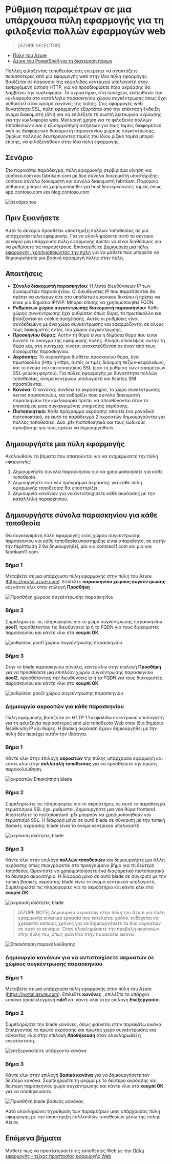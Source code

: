 <properties
   pageTitle="Ρύθμιση παραμέτρων σε μια υπάρχουσα εφαρμογή πύλης για τη φιλοξενία πολλών τοποθεσιών στην πύλη του Azure | Microsoft Azure"
   description="Αυτή η σελίδα παρέχει οδηγίες για να ρυθμίσετε τις παραμέτρους μιας υπάρχουσας πύλη Azure εφαρμογής για τη φιλοξενία πολλές εφαρμογές web στην ίδια πύλη με την πύλη του Azure."
   documentationCenter="na"
   services="application-gateway"
   authors="georgewallace"
   manager="carmonm"
   editor="tysonn"/>
<tags
   ms.service="application-gateway"
   ms.devlang="na"
   ms.topic="article"
   ms.tgt_pltfrm="na"
   ms.workload="infrastructure-services"
   ms.date="10/25/2016"
   ms.author="gwallace"/>


# <a name="configure-an-existing-application-gateway-for-hosting-multiple-web-applications"></a>Ρύθμιση παραμέτρων σε μια υπάρχουσα πύλη εφαρμογής για τη φιλοξενία πολλών εφαρμογών web

> [AZURE.SELECTOR]
- [Πύλη του Azure](application-gateway-create-multisite-portal.md)
- [Azure του PowerShell για τη διαχείριση πόρων](application-gateway-create-multisite-azureresourcemanager-powershell.md)

Πολλές φιλοξενίας τοποθεσίας σάς επιτρέπει να αναπτύξετε περισσότερες από μία εφαρμογής web στην ίδια πύλη εφαρμογής. Βασίζεται σε παρουσία της κεφαλίδας κεντρικού υπολογιστή στην εισερχόμενη αίτηση HTTP, για να προσδιορίσετε ποια ακρόασης θα λαμβάνει την κυκλοφορία. Το ακροατήριο, στη συνέχεια, κατευθύνει την κυκλοφορία στο κατάλληλο παρασκηνίου χώρου συγκέντρωσης όπως έχει ρυθμιστεί στον ορισμό κανόνες της πύλης. Στις εφαρμογές web δυνατότητα SSL, πύλη εφαρμογής εξαρτάται από την επέκταση ένδειξη όνομα διακομιστή (SNI) για να επιλέξετε τη σωστή λειτουργία ακρόασης για την κυκλοφορία web. Μια κοινή χρήση για τη φιλοξενία πολλών τοποθεσιών είναι η εξισορρόπηση αιτήσεων για τους τομείς διαφορετικό web σε διαφορετικό διακομιστή παρασκηνίου χώρους συγκέντρωσης. Ομοίως πολλούς δευτερεύοντες τομείς του ίδιου ριζικό τομέα μπορεί επίσης, να φιλοξενηθούν στην ίδια πύλη εφαρμογής.

## <a name="scenario"></a>Σενάριο

Στο παρακάτω παράδειγμα, πύλη εφαρμογής σερβίρισμα κίνηση για contoso.com και fabrikam.com με δύο σύνολα διακομιστή υποστήριξης: contoso σύνολο διακομιστή και σύνολο διακομιστή fabrikam. Παρόμοια ρύθμισης μπορεί να χρησιμοποιηθεί για host δευτερεύοντες τομείς όπως app.contoso.com και blog.contoso.com.

![σενάριο του][multisite]

## <a name="before-you-begin"></a>Πριν ξεκινήσετε

Αυτό το σενάριο προσθέτει υποστήριξη πολλών τοποθεσίας σε μια υπάρχουσα πύλη εφαρμογής. Για να ολοκληρώσετε αυτό το σενάριο σενάριο μια υπάρχουσα πύλη εφαρμογής πρέπει να είναι διαθέσιμος για να ρυθμίσετε τις παραμέτρους. Επισκεφθείτε [Δημιουργία μια πύλη εφαρμογής, χρησιμοποιώντας την πύλη](./application-gateway-create-gateway-portal.md) για να μάθετε πώς μπορείτε να δημιουργήσετε μια βασική εφαρμογή πύλης στην πύλη.

## <a name="requirements"></a>Απαιτήσεις

- **Σύνολο διακομιστή παρασκηνίου:** Η λίστα διευθύνσεων IP των διακομιστών παρασκηνίου. Οι διευθύνσεις IP που παρατίθενται θα πρέπει να ανήκουν είτε στο υποδίκτυο εικονικού δικτύου ή πρέπει να είναι μια δημόσια IP/VIP. Μπορεί επίσης να χρησιμοποιηθεί FQDN.
- **Ρυθμίσεων χώρου συγκέντρωσης διακομιστή παρασκηνίου:** Κάθε χώρος συγκέντρωσης έχει ρυθμίσεις όπως θύρα, το πρωτόκολλο και βασίζονται σε cookie συσχέτισης. Αυτές οι ρυθμίσεις είναι συνδεδεμένη με ένα χώρο συγκέντρωσης και εφαρμόζονται σε όλους τους διακομιστές εντός του χώρου συγκέντρωσης.
- **Προσκηνίου θύρας:** Αυτήν τη θύρα είναι η δημόσια θύρα που είναι δυνατό το άνοιγμα της εφαρμογής πύλης. Κίνηση επισκέψεις αυτήν τη θύρα και, στη συνέχεια, γίνεται ανακατεύθυνση σε έναν από τους διακομιστές παρασκηνίου.
- **Ακρόασης:** Το ακροατήριο διαθέτει προσκηνίου θύρα, ένα πρωτόκολλο (Http ή Https, αυτές οι τιμές διάκριση πεζών-κεφαλαίων), και το όνομα του πιστοποιητικού SSL (εάν τη ρύθμιση των παραμέτρων SSL μείωση φόρτου). Για πύλες εφαρμογής με δυνατότητα πολλών τοποθεσίας, όνομα κεντρικού υπολογιστή και δείκτες SNI προστίθενται.
- **Κανόνα:** Ο κανόνας συνδέει το ακροατήριο, το χώρο συγκέντρωσης server παρασκηνίου, και καθορίζει ποιο σύνολο διακομιστή παρασκηνίου την κυκλοφορία πρέπει να απευθύνονται όταν το επισκέψεις μιας συγκεκριμένης υπηρεσίας ακρόασης.
- **Πιστοποιητικά:** Κάθε πρόγραμμα ακρόασης απαιτεί ένα μοναδικό πιστοποιητικό, σε αυτό το παράδειγμα 2 ακροατών δημιουργούνται για πολλές τοποθεσίες. Δύο .pfx πιστοποιητικά και τους κωδικούς πρόσβασης για τους πρέπει να δημιουργηθούν.

## <a name="create-an-application-gateway"></a>Δημιουργήστε μια πύλη εφαρμογής

Ακολουθούν τα βήματα που απαιτούνται για να ενημερώσετε την πύλη εφαρμογής:

1. Δημιουργήστε σύνολα παρασκηνίου για να χρησιμοποιήσετε για κάθε τοποθεσία.
2. Δημιουργήστε ένα νέο πρόγραμμα ακρόασης για κάθε πύλη εφαρμογής τοποθεσίας θα υποστηρίζει.
3. Δημιουργία κανόνων για να αντιστοιχίσετε κάθε ακρόασης με την κατάλληλη παρασκηνίου.

## <a name="create-back-end-pools-for-each-site"></a>Δημιουργήστε σύνολα παρασκηνίου για κάθε τοποθεσία

Θα συγκεκριμένη πύλη εφαρμογής ενός χώρου συγκέντρωσης παρασκηνίου για κάθε τοποθεσία υποστήριξης είναι απαραίτητο, σε αυτήν την περίπτωση 2 θα δημιουργηθεί, μία για contoso11.com και μία για fabrikam11.com.

### <a name="step-1"></a>Βήμα 1

Μεταβείτε σε μια υπάρχουσα πύλη εφαρμογής στην πύλη του Azure (https://portal.azure.com). Επιλέξτε **παρασκηνίου χώρους συγκέντρωσης** και κάντε κλικ στην επιλογή **Προσθήκη**

![Προσθήκη χώρους συγκέντρωσης παρασκηνίου][7]

### <a name="step-2"></a>Βήμα 2

Συμπληρώστε τις πληροφορίες για το χώρο συγκέντρωσης παρασκηνίου **pool1**, προσθέτοντας τις διευθύνσεις ip ή το FQDN για τους διακομιστές παρασκηνίου και κάντε κλικ στο **κουμπί OK**

![ρυθμίσεις pool1 χώρου συγκέντρωσης παρασκηνίου][8]

### <a name="step-3"></a>Βήμα 3

Στην το blade παρασκηνίου σύνολα, κάντε κλικ στην επιλογή **Προσθήκη** για να προσθέσετε μια επιπλέον χώρου συγκέντρωσης παρασκηνίου **pool2**, προσθέτοντας την διευθύνσεις ip ή τα FQDN για τους διακομιστές παρασκηνίου και κάντε κλικ στο **κουμπί OK**

![ρυθμίσεις pool2 χώρου συγκέντρωσης παρασκηνίου][9]

### <a name="create-listeners-for-each-back-end"></a>Δημιουργία ακροατών για κάθε παρασκηνίου

Πύλη εφαρμογής βασίζεται σε HTTP 1.1 κεφαλίδων κεντρικού υπολογιστή για τη φιλοξενία περισσότερες από μία τοποθεσία Web στην ίδια δημόσια διεύθυνση IP και θύρες. Η βασική ακρόαση έχουν δημιουργηθεί με την πύλη δεν περιέχει αυτήν την ιδιότητα.

### <a name="step-1"></a>Βήμα 1

Κάντε κλικ στην επιλογή **ακροατών** της πύλης υπάρχουσα εφαρμογή και κάντε κλικ στην **πολλαπλή τοποθεσίας** για να προσθέσετε την πρώτη παρακολούθηση.

![ακροατών Επισκόπηση blade][1]

### <a name="step-2"></a>Βήμα 2

Συμπληρώστε τις πληροφορίες για το ακροατήριο, σε αυτό το παράδειγμα τερματισμού SSL έχει ρυθμιστεί, δημιουργήστε μια νέα θύρα frontend. Αποστείλετε το πιστοποιητικό .pfx μπορούν να χρησιμοποιηθούν για τερματισμό SSL. Η διαφορά μόνο σε αυτό blade σε σύγκριση με την τυπική βασικές ακρόασης blade είναι το όνομα κεντρικού υπολογιστή.

![ακρόαση ιδιότητες blade][2]

### <a name="step-3"></a>Βήμα 3

Κάντε κλικ στην επιλογή **πολλών τοποθεσιών** και δημιουργήστε μια άλλη ακρόασης όπως περιγράφεται στο προηγούμενο βήμα για τη δεύτερη τοποθεσία. Φροντίστε να χρησιμοποιήσετε ένα διαφορετικό πιστοποιητικό το δεύτερο ακροατήριο. Η διαφορά μόνο σε αυτό blade σε σύγκριση με την τυπική βασικές ακρόασης blade είναι το όνομα κεντρικού υπολογιστή. Συμπληρώστε τις πληροφορίες για το ακροατήριο και κάντε κλικ στο **κουμπί OK**.

![ακρόαση ιδιότητες blade][3]

> [AZURE.NOTE] Δημιουργία ακροατών στην πύλη του Azure για πύλη εφαρμογής είναι μια εργασία που εκτελείται χρόνο, ενδέχεται να χρειαστεί κάποιος χρόνος για να δημιουργήσετε τα δύο ακροατών σε αυτό το σενάριο. Όταν ολοκληρώσετε την προβολή ακροατών στην πύλη του, όπως φαίνεται στην παρακάτω εικόνα.

![Επισκόπηση παρακολούθησης][4]

### <a name="create-rules-to-map-listeners-to-backend-pools"></a>Δημιουργία κανόνων για να αντιστοιχίσετε ακροατών σε χώρους συγκέντρωσης παρασκηνίου

### <a name="step-1"></a>Βήμα 1

Μεταβείτε σε μια υπάρχουσα πύλη εφαρμογής στην πύλη του Azure (https://portal.azure.com). Επιλέξτε **κανόνες** , επιλέξτε το υπάρχον κανόνα προεπιλεγμένη **rule1** και κάντε κλικ στην επιλογή **Επεξεργασία**.

### <a name="step-2"></a>Βήμα 2

Συμπληρώστε την blade κανόνες, όπως φαίνεται στην παρακάτω εικόνα. Επιλέγοντας το πρώτο ακρόασης και πρώτης χώρο συγκέντρωσης και κάνοντας κλικ στην επιλογή **Αποθήκευση** όταν ολοκληρωθεί η εγκατάσταση.

![επεξεργαστείτε υπάρχοντα κανόνα][6]

### <a name="step-3"></a>Βήμα 3

Κάντε κλικ στην επιλογή **βασικό κανόνα** για να δημιουργήσετε τον δεύτερο κανόνα. Συμπληρώστε τη φόρμα με το δεύτερο ακρόασης και δεύτερη παρασκηνίου χώρο συγκέντρωσης και κάντε κλικ στο **κουμπί OK** για να αποθηκεύσετε.

![Προσθήκη blade βασικός κανόνας][10]

Αυτό ολοκληρώνει τη ρύθμιση των παραμέτρων μιας υπάρχουσας πύλη εφαρμογής με την υποστήριξη πολλαπλών τοποθεσιών μέσω της πύλης Azure.

## <a name="next-steps"></a>Επόμενα βήματα

Μάθετε πώς να προστατεύσετε τις τοποθεσίες Web με την [Πύλη εφαρμογής - τείχος προστασίας εφαρμογής Web](application-gateway-webapplicationfirewall-overview.md)

<!--Image references-->
[1]: ./media/application-gateway-create-multisite-portal/figure1.png
[2]: ./media/application-gateway-create-multisite-portal/figure2.png
[3]: ./media/application-gateway-create-multisite-portal/figure3.png
[4]: ./media/application-gateway-create-multisite-portal/figure4.png
[5]: ./media/application-gateway-create-multisite-portal/figure5.png
[6]: ./media/application-gateway-create-multisite-portal/figure6.png
[7]: ./media/application-gateway-create-multisite-portal/figure7.png
[8]: ./media/application-gateway-create-multisite-portal/figure8.png
[9]: ./media/application-gateway-create-multisite-portal/figure9.png
[10]: ./media/application-gateway-create-multisite-portal/figure10.png
[multisite]: ./media/application-gateway-create-multisite-portal/multisite.png